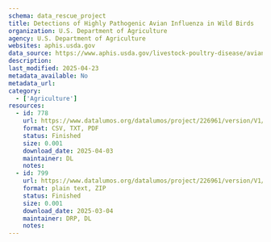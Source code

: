 ```yaml
---
schema: data_rescue_project 
title: Detections of Highly Pathogenic Avian Influenza in Wild Birds
organization: U.S. Department of Agriculture
agency: U.S. Department of Agriculture
websites: aphis.usda.gov
data_source: https://www.aphis.usda.gov/livestock-poultry-disease/avian/avian-influenza/hpai-detections/wild-birds
description: 
last_modified: 2025-04-23
metadata_available: No
metadata_url: 
category:
  - ['Agriculture'] 
resources:
  - id: 778
    url: https://www.datalumos.org/datalumos/project/226961/version/V1/view
    format: CSV, TXT, PDF
    status: Finished
    size: 0.001
    download_date: 2025-04-03
    maintainer: DL
    notes: 
  - id: 799
    url: https://www.datalumos.org/datalumos/project/226961/version/V1/view
    format: plain text, ZIP
    status: Finished
    size: 0.001
    download_date: 2025-03-04
    maintainer: DRP, DL
    notes: 
---
```

